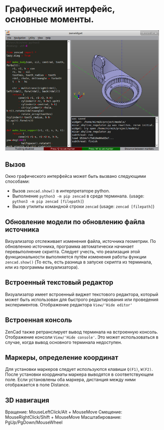 # Графический интерфейс, основные моменты.

![gui.png](../images/gui.png)

## Вызов
Окно графического интерфейса может быть вызвано следующими способами:

* Вызов `zencad.show()` в интерпретаторе python.  
* Выполнение `python3 -m pip zencad` в среде терминала. (usage: `python3 -m pip zencad [filepath]`)  
* Вызов утилиты командной строки `zencad` (usage: `zencad [filepath]`)  

## Обновление модели по обновлению файла источника
Визуализатор отслеживает изменения файла, источника геометрии. По обновлению источника, программа автоматически начинает перевыполнение скрипта. Следует учесть, что реализация этой функциональности выполняется путём изменения работы функции `zencad.show()` (То есть, есть разница в запуске скрипта из терминала, или из программы визуализатора).  

## Встроенный текстовый редактор
Визуализатор имеет встроенный виджет текстового редактора, который может быть использован для быстрого редактирования или проведения экспериментов. Отображение редактора `View/'Hide editor'`

## Встроенная консоль
ZenCad также ретранслирует вывод терминала на встроенную консоль. Отображение консоли `View/'Hide console'`.
Это может использоваться в случае, когда вывод основного терминала недоступен.

## Маркеры, определение координат
Для установки маркеров следует используются клавиши `Q(F1)`, `W(F2)`. После установки координаты маркера выводятся в соответствующем поле. Если установлены оба маркера, дистанция между ними отображается в поле Distance.

## 3D навигация
Вращение: MouseLeftClick/Alt + MouseMove
Смещение: MouseRightClick/Shift + MouseMove
Масштабирование: PgUp/PgDown/MouseWheel